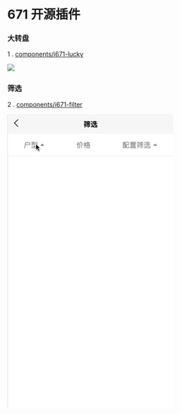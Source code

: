 # 671 开源插件

### 大转盘

1 . [components/i671-lucky](https://github.com/q25979/HB-/tree/master/components/i671-lucky)

<img src="/static/common/lucky.gif" style="border: 1rpx solid #e1e1e1;">

### 筛选

2 . [components/i671-filter](https://github.com/q25979/HB-/tree/master/components/i671-filter)

<img src="/static/common/filter.gif" style="border: 1rpx solid #e1e1e1;">

